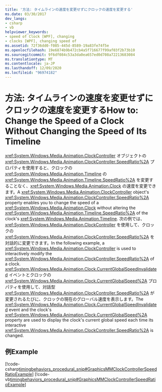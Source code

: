 ```yaml
---
title: '方法: タイムラインの速度を変更せずにクロックの速度を変更する'
ms.date: 03/30/2017
dev_langs:
- csharp
- vb
helpviewer_keywords:
- speed of Clock [WPF], changing
- clocks [WPF], changing speed of
ms.assetid: 72f36dd0-f085-445d-8589-19a83fe74f5e
ms.openlocfilehash: 19e6874b9b472cb4a5f716677f99af03f2b73b10
ms.sourcegitcommit: 9f6df084c53a3da0ea657ed0d708a72213683084
ms.translationtype: MT
ms.contentlocale: ja-JP
ms.lasthandoff: 12/09/2020
ms.locfileid: "96974182"
---
```

# <a name="how-to-change-the-speed-of-a-clock-without-changing-the-speed-of-its-timeline"></a><span data-ttu-id="83535-102">方法: タイムラインの速度を変更せずにクロックの速度を変更する</span><span class="sxs-lookup"><span data-stu-id="83535-102">How to: Change the Speed of a Clock Without Changing the Speed of Its Timeline</span></span>
<span data-ttu-id="83535-103"><xref:System.Windows.Media.Animation.ClockController> オブジェクトの <xref:System.Windows.Media.Animation.ClockController.SpeedRatio%2A> プロパティを使用すると、クロックの <xref:System.Windows.Media.Animation.Timeline> の <xref:System.Windows.Media.Animation.Timeline.SpeedRatio%2A> を変更することなく、<xref:System.Windows.Media.Animation.Clock> の速度を変更できます。</span><span class="sxs-lookup"><span data-stu-id="83535-103">A <xref:System.Windows.Media.Animation.ClockController> object's <xref:System.Windows.Media.Animation.ClockController.SpeedRatio%2A> property enables you to change the speed of a <xref:System.Windows.Media.Animation.Clock> without altering the <xref:System.Windows.Media.Animation.Timeline.SpeedRatio%2A> of the clock's <xref:System.Windows.Media.Animation.Timeline>.</span></span> <span data-ttu-id="83535-104">次の例では、<xref:System.Windows.Media.Animation.ClockController> を使用して、クロックの <xref:System.Windows.Media.Animation.ClockController.SpeedRatio%2A> を対話的に変更できます。</span><span class="sxs-lookup"><span data-stu-id="83535-104">In the following example, a <xref:System.Windows.Media.Animation.ClockController> is used to interactively modify the <xref:System.Windows.Media.Animation.ClockController.SpeedRatio%2A> of a clock.</span></span> <span data-ttu-id="83535-105"><xref:System.Windows.Media.Animation.Clock.CurrentGlobalSpeedInvalidated> イベントとクロックの <xref:System.Windows.Media.Animation.Clock.CurrentGlobalSpeed%2A> プロパティを使用して、対話型 <xref:System.Windows.Media.Animation.ClockController.SpeedRatio%2A> が変更されるたびに、クロックの現在のグローバル速度を表示します。</span><span class="sxs-lookup"><span data-stu-id="83535-105">The <xref:System.Windows.Media.Animation.Clock.CurrentGlobalSpeedInvalidated> event and the clock's <xref:System.Windows.Media.Animation.Clock.CurrentGlobalSpeed%2A> property are used to display the clock's current global speed each time its interactive <xref:System.Windows.Media.Animation.ClockController.SpeedRatio%2A> is changed.</span></span>  
  
## <a name="example"></a><span data-ttu-id="83535-106">例</span><span class="sxs-lookup"><span data-stu-id="83535-106">Example</span></span>  
 [!code-csharp[timingbehaviors_procedural_snip#GraphicsMMClockControllerSpeedRatioExample](~/samples/snippets/csharp/VS_Snippets_Wpf/timingbehaviors_procedural_snip/CSharp/ClockControllerSpeedRatioExample.cs#graphicsmmclockcontrollerspeedratioexample)]
 [!code-vb[timingbehaviors_procedural_snip#GraphicsMMClockControllerSpeedRatioExample](~/samples/snippets/visualbasic/VS_Snippets_Wpf/timingbehaviors_procedural_snip/visualbasic/clockcontrollerspeedratioexample.vb#graphicsmmclockcontrollerspeedratioexample)]
